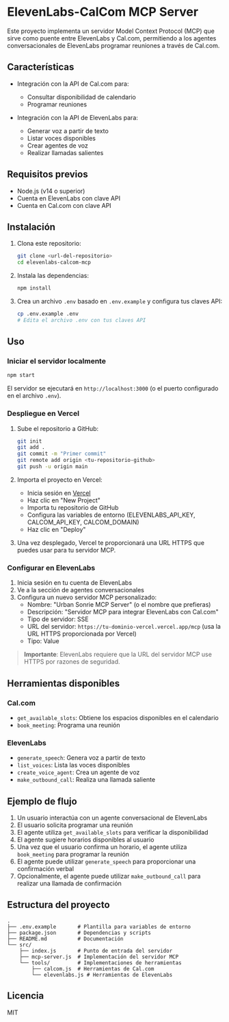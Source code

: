 # ElevenLabs-CalCom MCP Server

Este proyecto implementa un servidor Model Context Protocol (MCP) que sirve como puente entre ElevenLabs y Cal.com, permitiendo a los agentes conversacionales de ElevenLabs programar reuniones a través de Cal.com.

## Características

- Integración con la API de Cal.com para:
  - Consultar disponibilidad de calendario
  - Programar reuniones

- Integración con la API de ElevenLabs para:
  - Generar voz a partir de texto
  - Listar voces disponibles
  - Crear agentes de voz
  - Realizar llamadas salientes

## Requisitos previos

- Node.js (v14 o superior)
- Cuenta en ElevenLabs con clave API
- Cuenta en Cal.com con clave API

## Instalación

1. Clona este repositorio:
   ```bash
   git clone <url-del-repositorio>
   cd elevenlabs-calcom-mcp
   ```

2. Instala las dependencias:
   ```bash
   npm install
   ```

3. Crea un archivo `.env` basado en `.env.example` y configura tus claves API:
   ```bash
   cp .env.example .env
   # Edita el archivo .env con tus claves API
   ```

## Uso

### Iniciar el servidor localmente

```bash
npm start
```

El servidor se ejecutará en `http://localhost:3000` (o el puerto configurado en el archivo `.env`).

### Despliegue en Vercel

1. Sube el repositorio a GitHub:
   ```bash
   git init
   git add .
   git commit -m "Primer commit"
   git remote add origin <tu-repositorio-github>
   git push -u origin main
   ```

2. Importa el proyecto en Vercel:
   - Inicia sesión en [Vercel](https://vercel.com)
   - Haz clic en "New Project"
   - Importa tu repositorio de GitHub
   - Configura las variables de entorno (ELEVENLABS_API_KEY, CALCOM_API_KEY, CALCOM_DOMAIN)
   - Haz clic en "Deploy"

3. Una vez desplegado, Vercel te proporcionará una URL HTTPS que puedes usar para tu servidor MCP.

### Configurar en ElevenLabs

1. Inicia sesión en tu cuenta de ElevenLabs
2. Ve a la sección de agentes conversacionales
3. Configura un nuevo servidor MCP personalizado:
   - Nombre: "Urban Sonrie MCP Server" (o el nombre que prefieras)
   - Descripción: "Servidor MCP para integrar ElevenLabs con Cal.com"
   - Tipo de servidor: SSE
   - URL del servidor: `https://tu-dominio-vercel.vercel.app/mcp` (usa la URL HTTPS proporcionada por Vercel)
   - Tipo: Value

> **Importante**: ElevenLabs requiere que la URL del servidor MCP use HTTPS por razones de seguridad.

## Herramientas disponibles

### Cal.com

- `get_available_slots`: Obtiene los espacios disponibles en el calendario
- `book_meeting`: Programa una reunión

### ElevenLabs

- `generate_speech`: Genera voz a partir de texto
- `list_voices`: Lista las voces disponibles
- `create_voice_agent`: Crea un agente de voz
- `make_outbound_call`: Realiza una llamada saliente

## Ejemplo de flujo

1. Un usuario interactúa con un agente conversacional de ElevenLabs
2. El usuario solicita programar una reunión
3. El agente utiliza `get_available_slots` para verificar la disponibilidad
4. El agente sugiere horarios disponibles al usuario
5. Una vez que el usuario confirma un horario, el agente utiliza `book_meeting` para programar la reunión
6. El agente puede utilizar `generate_speech` para proporcionar una confirmación verbal
7. Opcionalmente, el agente puede utilizar `make_outbound_call` para realizar una llamada de confirmación

## Estructura del proyecto

```
.
├── .env.example       # Plantilla para variables de entorno
├── package.json       # Dependencias y scripts
├── README.md          # Documentación
└── src/
    ├── index.js       # Punto de entrada del servidor
    ├── mcp-server.js  # Implementación del servidor MCP
    └── tools/         # Implementaciones de herramientas
        ├── calcom.js  # Herramientas de Cal.com
        └── elevenlabs.js # Herramientas de ElevenLabs
```

## Licencia

MIT